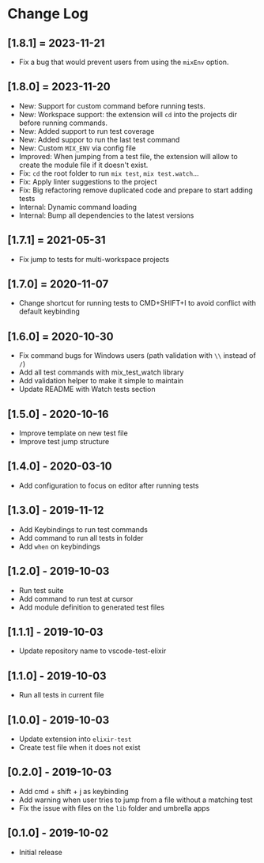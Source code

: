 # Change Log

## [1.8.1] = 2023-11-21

- Fix a bug that would prevent users from using the `mixEnv` option.

## [1.8.0] = 2023-11-20

- New: Support for custom command before running tests.
- New: Workspace support: the extension will `cd` into the projects dir before running commands.
- New: Added support to run test coverage 
- New: Added suppor to run the last test command
- New: Custom `MIX_ENV` via config file
- Improved: When jumping from a test file, the extension will allow to create the module file if it doesn't exist.
- Fix: `cd` the root folder to run `mix test`, `mix test.watch`...
- Fix: Apply linter suggestions to the project
- Fix: Big refactoring remove duplicated code and prepare to start adding tests
- Internal: Dynamic command loading
- Internal: Bump all dependencies to the latest versions

## [1.7.1] = 2021-05-31

- Fix jump to tests for multi-workspace projects

## [1.7.0] = 2020-11-07

- Change shortcut for running tests to CMD+SHIFT+I to avoid conflict with default keybinding

## [1.6.0] = 2020-10-30

- Fix command bugs for Windows users (path validation with `\\` instead of `/`)
- Add all test commands with mix_test_watch library
- Add validation helper to make it simple to maintain
- Update README with Watch tests section

## [1.5.0] - 2020-10-16

- Improve template on new test file
- Improve test jump structure

## [1.4.0] - 2020-03-10

- Add configuration to focus on editor after running tests

## [1.3.0] - 2019-11-12

- Add Keybindings to run test commands
- Add command to run all tests in folder
- Add `when` on keybindings

## [1.2.0] - 2019-10-03

- Run test suite
- Add command to run test at cursor
- Add module definition to generated test files

## [1.1.1] - 2019-10-03

- Update repository name to vscode-test-elixir

## [1.1.0] - 2019-10-03

- Run all tests in current file

## [1.0.0] - 2019-10-03

- Update extension into `elixir-test`
- Create test file when it does not exist

## [0.2.0] - 2019-10-03

- Add cmd + shift + j as keybinding
- Add warning when user tries to jump from a file without a matching test
- Fix the issue with files on the `lib` folder and umbrella apps

## [0.1.0] - 2019-10-02

- Initial release

